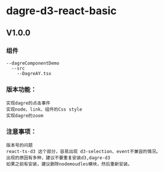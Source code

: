 # dagre-d3-react-basic
## V1.0.0
### 组件
```
--dagreComponentDemo
  --src
    --DagreAY.tsx
```
### 版本功能：
```
实现dagre的点击事件
实现node、link、组件的Css style
实现dagre的zoom
```
### 注意事项：
```
版本号的问题
react-ts-d3 这个部分，容易出现 d3-selection、event不兼容的情况。
出现的原因有多种，建议不要重复安装d3,dagre-d3
如果之前有安装，建议删除nodemoudles模块，然后重新安装。
```
